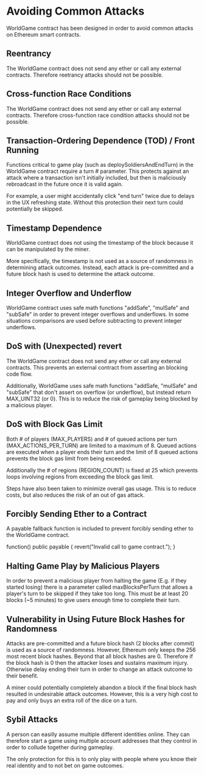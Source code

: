 # Avoiding Common Attacks
WorldGame contract has been designed in order to avoid common attacks on Ethereum smart contracts.

## Reentrancy
The WorldGame contract does not send any ether or call any external contracts. Therefore reetrancy attacks should not be possible. 

## Cross-function Race Conditions
The WorldGame contract does not send any ether or call any external contracts. Therefore cross-function race condition attacks should not be possible.

## Transaction-Ordering Dependence (TOD) / Front Running
Functions critical to game play (such as deploySoldiersAndEndTurn) in the WorldGame contract require a turn # parameter.  This protects against an attack where a transaction isn't initially included, but then is maliciously rebroadcast in the future once it is valid again.

For example, a user might accidentally click "end turn" twice due to delays in the UX refreshing state.  Without this protection their next turn could potentially be skipped.

## Timestamp Dependence
WorldGame contract does not using the timestamp of the block because it can be manipulated by the miner.  

More specifically, the timestamp is not used as a source of randomness in determining attack outcomes. Instead, each attack is pre-committed and a future block hash is used to determine the attack outcome.

## Integer Overflow and Underflow
WorldGame contract uses safe math functions "addSafe", "mulSafe" and "subSafe" in order to prevent integer overflows and underflows.  In some situations comparisons are used before subtracting to prevent integer underflows. 

## DoS with (Unexpected) revert
The WorldGame contract does not send any ether or call any external contracts.  This prevents an external contract from asserting an blocking code flow.

Additionally, WorldGame uses safe math functions "addSafe, "mulSafe" and "subSafe" that don't assert on overflow (or underflow), but instead return MAX_UINT32 (or 0).  This is to reduce the risk of gameplay being blocked by a malicious player.

## DoS with Block Gas Limit
Both # of players (MAX_PLAYERS) and # of queued actions per turn (MAX_ACTIONS_PER_TURN) are limited to a maximum of 8.  Queued actions are executed when a player ends their turn and the limit of 8 queued actions prevents the block gas limit from being exceeded.

Additionally the # of regions (REGION_COUNT) is fixed at 25 which prevents loops involving regions from exceeding the block gas limit.

Steps have also been taken to minimize overall gas usage.  This is to reduce costs, but also reduces the risk of an out of gas attack.

## Forcibly Sending Ether to a Contract
A payable fallback function is included to prevent forcibly sending ether to the WorldGame contract.

function() public payable {
    revert("Invalid call to game contract.");
}

## Halting Game Play by Malicious Players
In order to prevent a malicious player from halting the game (E.g. if they started losing) there is a parameter called maxBlocksPerTurn that allows a player's turn to be skipped if they take too long.  This must be at least 20 blocks (~5 minutes) to give users enough time to complete their turn.

## Vulnerability in Using Future Block Hashes for Randomness
Attacks are pre-committed and a future block hash (2 blocks after commit) is used as a source of randomness.  However, Ethereum only keeps the 256 most recent block hashes.  Beyond that all block hashes are 0.  Therefore if the block hash is 0 then the attacker loses and sustains maximum injury.  Otherwise delay ending their turn in order to change an attack outcome to their benefit. 

A miner could potentially completely abandon a block if the final block hash resulted in undesirable attack outcomes.  However, this is a very high cost to pay and only buys an extra roll of the dice on a turn.

## Sybil Attacks
A person can easilly assume multiple different identities online.  They can therefore start a game using multiple account addresses that they control in order to collude together during gameplay.

The only protection for this is to only play with people where you know their real identity and to not bet on game outcomes.
